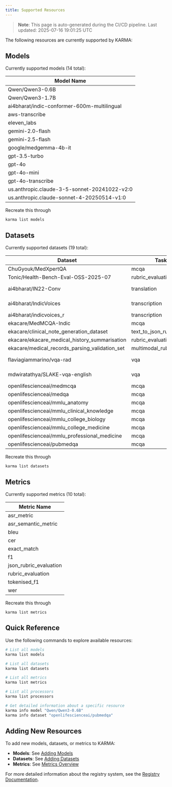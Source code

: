 ```yaml
---
title: Supported Resources
---
```


> **Note**: This page is auto-generated during the CI/CD pipeline. Last updated: 2025-07-16 19:01:25 UTC

The following resources are currently supported by KARMA:

## Models

Currently supported models (14 total):

| Model Name |
|------------|
| Qwen/Qwen3-0.6B |
| Qwen/Qwen3-1.7B |
| ai4bharat/indic-conformer-600m-multilingual |
| aws-transcribe |
| eleven_labs |
| gemini-2.0-flash |
| gemini-2.5-flash |
| google/medgemma-4b-it |
| gpt-3.5-turbo |
| gpt-4o |
| gpt-4o-mini |
| gpt-4o-transcribe |
| us.anthropic.claude-3-5-sonnet-20241022-v2:0 |
| us.anthropic.claude-sonnet-4-20250514-v1:0 |

Recreate this through
```
karma list models
```
## Datasets

Currently supported datasets (19 total):

| Dataset | Task Type | Metrics | Required Args | Processors | Split |
|---------|-----------|---------|---------------|------------|-------|
| ChuGyouk/MedXpertQA | mcqa | exact_match | — | — | test |
| Tonic/Health-Bench-Eval-OSS-2025-07 | rubric_evaluation | rubric_evaluation | — | — | oss_eval |
| ai4bharat/IN22-Conv | translation | bleu | source_language, target_language | devnagari_transliterator | test |
| ai4bharat/IndicVoices | transcription | wer, cer, asr_semantic_metric | language | multilingual_text_processor | valid |
| ai4bharat/indicvoices_r | transcription | asr_semantic_metric | language | multilingual_text_processor | test |
| ekacare/MedMCQA-Indic | mcqa | exact_match | subset | — | test |
| ekacare/clinical_note_generation_dataset | text_to_json_rubric_evaluation | json_rubric_evaluation | — | — | test |
| ekacare/ekacare_medical_history_summarisation | rubric_evaluation | rubric_evaluation | — | — | test |
| ekacare/medical_records_parsing_validation_set | multimodal_rubric_evaluation | json_rubric_evaluation | — | — | test |
| flaviagiammarino/vqa-rad | vqa | exact_match, tokenised_f1 | — | — | test |
| mdwiratathya/SLAKE-vqa-english | vqa | exact_match, tokenised_f1 | — | — | test |
| openlifescienceai/medmcqa | mcqa | exact_match | — | — | validation |
| openlifescienceai/medqa | mcqa | exact_match | — | — | test |
| openlifescienceai/mmlu_anatomy | mcqa | exact_match | — | — | test |
| openlifescienceai/mmlu_clinical_knowledge | mcqa | exact_match | — | — | test |
| openlifescienceai/mmlu_college_biology | mcqa | exact_match | — | — | test |
| openlifescienceai/mmlu_college_medicine | mcqa | exact_match | — | — | test |
| openlifescienceai/mmlu_professional_medicine | mcqa | exact_match | — | — | test |
| openlifescienceai/pubmedqa | mcqa | exact_match | — | — | test |

Recreate this through
```
karma list datasets
```
## Metrics

Currently supported metrics (10 total):

| Metric Name |
|-------------|
| asr_metric |
| asr_semantic_metric |
| bleu |
| cer |
| exact_match |
| f1 |
| json_rubric_evaluation |
| rubric_evaluation |
| tokenised_f1 |
| wer |

Recreate this through
```
karma list metrics
```

## Quick Reference

Use the following commands to explore available resources:

```bash
# List all models
karma list models

# List all datasets
karma list datasets

# List all metrics
karma list metrics

# List all processors
karma list processors

# Get detailed information about a specific resource
karma info model "Qwen/Qwen3-0.6B"
karma info dataset "openlifescienceai/pubmedqa"
```

## Adding New Resources

To add new models, datasets, or metrics to KARMA:

- **Models**: See [Adding Models](user-guide/add-your-own/add-model)
- **Datasets**: See [Adding Datasets](user-guide/add-your-own/add-dataset)
- **Metrics**: See [Metrics Overview](user-guide/metrics/metrics_overview)

For more detailed information about the registry system, see the [Registry Documentation](user-guide/registry/registries).
